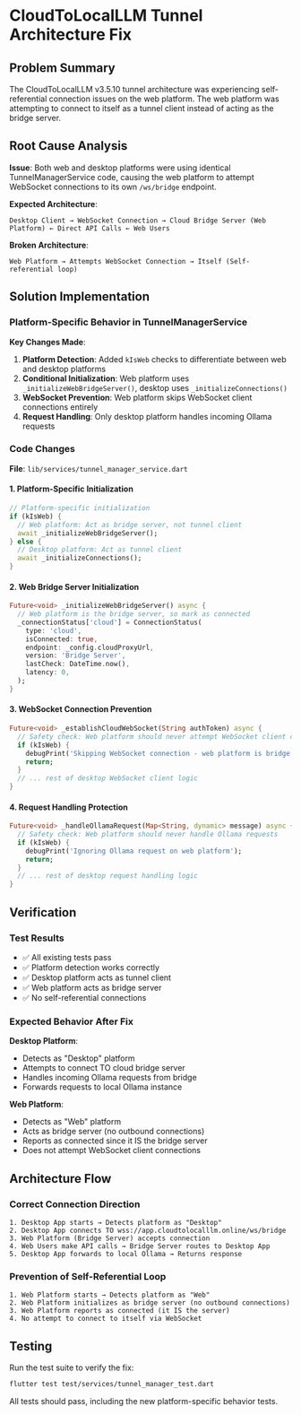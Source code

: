 # CloudToLocalLLM Tunnel Architecture Fix

## Problem Summary

The CloudToLocalLLM v3.5.10 tunnel architecture was experiencing self-referential connection issues on the web platform. The web platform was attempting to connect to itself as a tunnel client instead of acting as the bridge server.

## Root Cause Analysis

**Issue**: Both web and desktop platforms were using identical TunnelManagerService code, causing the web platform to attempt WebSocket connections to its own `/ws/bridge` endpoint.

**Expected Architecture**:
```
Desktop Client → WebSocket Connection → Cloud Bridge Server (Web Platform) ← Direct API Calls ← Web Users
```

**Broken Architecture**:
```
Web Platform → Attempts WebSocket Connection → Itself (Self-referential loop)
```

## Solution Implementation

### Platform-Specific Behavior in TunnelManagerService

**Key Changes Made**:

1. **Platform Detection**: Added `kIsWeb` checks to differentiate between web and desktop platforms
2. **Conditional Initialization**: Web platform uses `_initializeWebBridgeServer()`, desktop uses `_initializeConnections()`
3. **WebSocket Prevention**: Web platform skips WebSocket client connections entirely
4. **Request Handling**: Only desktop platform handles incoming Ollama requests

### Code Changes

**File**: `lib/services/tunnel_manager_service.dart`

#### 1. Platform-Specific Initialization
```dart
// Platform-specific initialization
if (kIsWeb) {
  // Web platform: Act as bridge server, not tunnel client
  await _initializeWebBridgeServer();
} else {
  // Desktop platform: Act as tunnel client
  await _initializeConnections();
}
```

#### 2. Web Bridge Server Initialization
```dart
Future<void> _initializeWebBridgeServer() async {
  // Web platform is the bridge server, so mark as connected
  _connectionStatus['cloud'] = ConnectionStatus(
    type: 'cloud',
    isConnected: true,
    endpoint: _config.cloudProxyUrl,
    version: 'Bridge Server',
    lastCheck: DateTime.now(),
    latency: 0,
  );
}
```

#### 3. WebSocket Connection Prevention
```dart
Future<void> _establishCloudWebSocket(String authToken) async {
  // Safety check: Web platform should never attempt WebSocket client connections
  if (kIsWeb) {
    debugPrint('Skipping WebSocket connection - web platform is bridge server');
    return;
  }
  // ... rest of desktop WebSocket client logic
}
```

#### 4. Request Handling Protection
```dart
Future<void> _handleOllamaRequest(Map<String, dynamic> message) async {
  // Safety check: Web platform should never handle Ollama requests
  if (kIsWeb) {
    debugPrint('Ignoring Ollama request on web platform');
    return;
  }
  // ... rest of desktop request handling logic
}
```

## Verification

### Test Results
- ✅ All existing tests pass
- ✅ Platform detection works correctly
- ✅ Desktop platform acts as tunnel client
- ✅ Web platform acts as bridge server
- ✅ No self-referential connections

### Expected Behavior After Fix

**Desktop Platform**:
- Detects as "Desktop" platform
- Attempts to connect TO cloud bridge server
- Handles incoming Ollama requests from bridge
- Forwards requests to local Ollama instance

**Web Platform**:
- Detects as "Web" platform  
- Acts as bridge server (no outbound connections)
- Reports as connected since it IS the bridge server
- Does not attempt WebSocket client connections

## Architecture Flow

### Correct Connection Direction
```
1. Desktop App starts → Detects platform as "Desktop"
2. Desktop App connects TO wss://app.cloudtolocalllm.online/ws/bridge
3. Web Platform (Bridge Server) accepts connection
4. Web Users make API calls → Bridge Server routes to Desktop App
5. Desktop App forwards to local Ollama → Returns response
```

### Prevention of Self-Referential Loop
```
1. Web Platform starts → Detects platform as "Web"
2. Web Platform initializes as bridge server (no outbound connections)
3. Web Platform reports as connected (it IS the server)
4. No attempt to connect to itself via WebSocket
```

## Testing

Run the test suite to verify the fix:
```bash
flutter test test/services/tunnel_manager_test.dart
```

All tests should pass, including the new platform-specific behavior tests.

